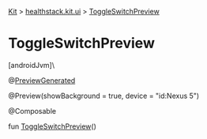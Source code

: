 
[Kit](../../kit.html) > [healthstack.kit.ui](index.html) > [ToggleSwitchPreview](-toggle-switch-preview.html)



# ToggleSwitchPreview



[androidJvm]\




@[PreviewGenerated](../healthstack.kit.annotation/-preview-generated/index.html)



@Preview(showBackground = true, device = &quot;id:Nexus 5&quot;)



@Composable



fun [ToggleSwitchPreview](-toggle-switch-preview.html)()




